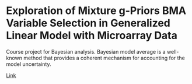 # Exploration of Mixture g-Priors BMA Variable Selection in Generalized Linear Model with Microarray Data

Course project for Bayesian analysis.
Bayesian model average is a well-known method that provides a coherent mechanism for accounting for the model uncertainty. 

[Link](https://noblegasss.github.io/statistics/BMA)

